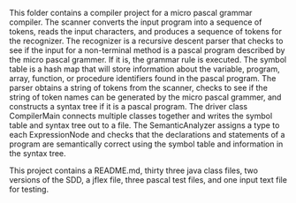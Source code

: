 This folder contains a compiler project for a micro pascal grammar compiler. The scanner converts the input program into a sequence of tokens, reads the input characters, and produces a sequence of tokens for the recognizer. The recognizer is a recursive descent parser that checks to see if the input for a non-terminal method is a pascal program described by the micro pascal grammer. If it is, the grammar rule is executed. The symbol table is a hash map that will store information about the variable, program, array, function, or procedure identifiers found in the pascal program. The parser obtains a string of tokens from the scanner, checks to see if the string of token names can be generated by the micro pascal grammer, and constructs a syntax tree if it is a pascal program. The driver class CompilerMain connects multiple classes together and writes the symbol table and syntax tree out to a file. The SemanticAnalyzer assigns a type to each ExpressionNode and checks that the declarations and statements of a program are semantically correct using the symbol table and information in the syntax tree.

This project contains a README.md, thirty three java class files, two versions of the SDD, a jflex file, three pascal test files, and one input text file for testing.

